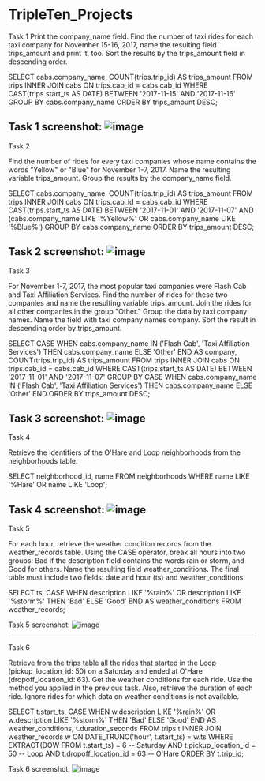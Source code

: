 # TripleTen_Projects
Task 1
Print the company_name field. Find the number of taxi rides for each taxi company for November 15-16, 2017,
name the resulting field trips_amount and print it, too. Sort the results by the trips_amount field in descending order.

SELECT 
    cabs.company_name, 
    COUNT(trips.trip_id) AS trips_amount
FROM 
    trips
INNER JOIN 
    cabs ON trips.cab_id = cabs.cab_id
WHERE 
    CAST(trips.start_ts AS DATE) BETWEEN '2017-11-15' AND '2017-11-16'
GROUP BY 
    cabs.company_name
ORDER BY 
    trips_amount DESC;
    
Task 1 screenshot: ![image](https://github.com/user-attachments/assets/39cc1cfa-8075-412c-8057-6d9ce52db1fe)
--------------------------------------------------------------------------------------------------------------------------

Task 2

Find the number of rides for every taxi companies whose name contains the words "Yellow" or "Blue" for November 1-7, 2017. 
Name the resulting variable trips_amount. Group the results by the company_name field.

SELECT 
    cabs.company_name, 
    COUNT(trips.trip_id) AS trips_amount
FROM 
    trips
INNER JOIN 
    cabs ON trips.cab_id = cabs.cab_id
WHERE 
    CAST(trips.start_ts AS DATE) BETWEEN '2017-11-01' AND '2017-11-07'
    AND (cabs.company_name LIKE '%Yellow%' OR cabs.company_name LIKE '%Blue%')
GROUP BY 
    cabs.company_name
ORDER BY 
    trips_amount DESC; 
    
  Task 2 screenshot:  ![image](https://github.com/user-attachments/assets/498c3847-e8ec-4423-a821-a4c25a90d8d5) 
  ---------------------------------------------------------------------------------------------------------------------------------------------
 
  Task 3

For November 1-7, 2017, the most popular taxi companies were Flash Cab and Taxi Affiliation Services. 
Find the number of rides for these two companies and name the resulting variable trips_amount. 
Join the rides for all other companies in the group "Other." Group the data by taxi company names. 
Name the field with taxi company names company. Sort the result in descending order by trips_amount.

SELECT 
    CASE 
        WHEN cabs.company_name IN ('Flash Cab', 'Taxi Affiliation Services') THEN cabs.company_name
        ELSE 'Other'
    END AS company, 
    COUNT(trips.trip_id) AS trips_amount
FROM 
    trips
INNER JOIN 
    cabs ON trips.cab_id = cabs.cab_id
WHERE 
    CAST(trips.start_ts AS DATE) BETWEEN '2017-11-01' AND '2017-11-07'
GROUP BY 
    CASE 
        WHEN cabs.company_name IN ('Flash Cab', 'Taxi Affiliation Services') THEN cabs.company_name
        ELSE 'Other'
    END
ORDER BY 
    trips_amount DESC;

Task 3 screenshot: ![image](https://github.com/user-attachments/assets/1b644288-9d31-4481-8e49-74fd7e9ca669)
------------------------------------------------------------------------------------------------------------------------------------------------------

Task 4

Retrieve the identifiers of the O'Hare and Loop neighborhoods  from the neighborhoods table.

SELECT 
    neighborhood_id, 
    name
FROM 
    neighborhoods
WHERE 
    name LIKE '%Hare' 
    OR name LIKE 'Loop';

Task 4 screenshot: ![image](https://github.com/user-attachments/assets/b459eb2d-d0af-4d6a-862a-1e5022208a62)
--------------------------------------------------------------------------------------------------------------------------------------------------------

Task 5

For each hour, retrieve the weather condition records from the weather_records table.
Using the CASE operator, break all hours into two groups: Bad if the description field contains the words rain or storm,
and Good for others.
Name the resulting field weather_conditions.
The final table must include two fields: date and hour (ts) and weather_conditions.

SELECT 
    ts, 
    CASE 
        WHEN description LIKE '%rain%' 
        OR description LIKE '%storm%' THEN 'Bad'
        ELSE 'Good'
    END AS weather_conditions
FROM 
    weather_records;

Task 5 screenshot: ![image](https://github.com/user-attachments/assets/76eea557-92b4-4d49-ad86-93de6be6d93d)

--------------------------------------------------------------------------------------------------------------------------------------------------------------

Task 6

Retrieve from the trips table all the rides that started in the Loop (pickup_location_id: 50)
on a Saturday and ended at O'Hare (dropoff_location_id: 63). 
Get the weather conditions for each ride. 
Use the method you applied in the previous task. 
Also, retrieve the duration of each ride.
Ignore rides for which data on weather conditions is not available.

SELECT 
    t.start_ts, 
    CASE 
        WHEN w.description LIKE '%rain%' 
        OR w.description LIKE '%storm%' THEN 'Bad'
        ELSE 'Good'
    END AS weather_conditions,
    t.duration_seconds
FROM 
    trips t
INNER JOIN 
    weather_records w ON DATE_TRUNC('hour', t.start_ts) = w.ts
WHERE 
    EXTRACT(DOW FROM t.start_ts) = 6  -- Saturday
    AND t.pickup_location_id = 50  -- Loop
    AND t.dropoff_location_id = 63  -- O'Hare
ORDER BY 
    t.trip_id;

Task 6 screenshot: ![image](https://github.com/user-attachments/assets/ea1aaa8d-6258-476f-9cd8-6f3a69b6c4c8)



    

